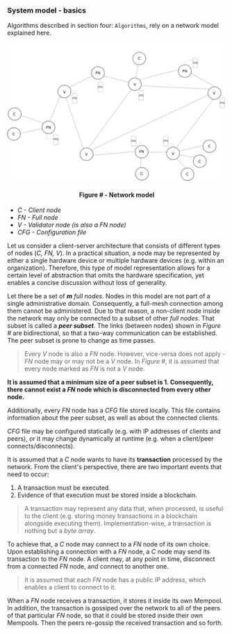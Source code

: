 ### System model - basics

Algorithms described in section four: `Algorithms`, rely on a network model explained here.

![](https://github.com/lukamiletic95/papers/blob/master/images/fig1.png)
<div align='center'> 
	<h4>Figure # - Network model</h4>
</div>

* *C - Client node*
* *FN - Full node*
* *V - Validator node (is also a *FN* node)*
* *CFG - Configuration file*

Let us consider a client-server architecture that consists of different types of nodes (*C, FN, V*). In a practical situation, a node may be represented by either a single hardware device or multiple hardware devices (e.g. within an organization). Therefore, this type of model representation allows for a certain level of abstraction that omits the hardware specification, yet enables a concise discussion without loss of generality.

Let there be a set of ***m*** *full nodes*. Nodes in this model are not part of a single administrative domain. Consequently, a full-mesh connection among them cannot be administered. Due to that reason, a non-client node inside the network may only be connected to a subset of other *full nodes*. That subset is called a ***peer subset***. The links (between nodes) shown in *Figure #* are bidirectional, so that a two-way communication can be established. The peer subset is prone to change as time passes.

> Every *V* node is also a *FN* node. However, vice-versa does not apply - *FN* node may or may not be a *V* node. In *Figure #*, it is assumed that every node marked as *FN* is not a *V* node.

**It is assumed that a minimum size of a peer subset is 1. Consequently, there cannot exist a *FN* node which is disconnected from every other node.**

Additionally, every *FN* node has a *CFG* file stored locally. This file contains information about the peer subset, as well as about the connected clients.

*CFG* file may be configured statically (e.g. with IP addresses of clients and peers), or it may change dynamically at runtime (e.g. when a client/peer connects/disconnects). 

It is assumed that a *C* node wants to have its **transaction** processed by the network. From the client's perspective, there are two important events that need to occur:
1. A transaction must be executed.
2. Evidence of that execution must be stored inside a blockchain.

> A transaction may represent any data that, when processed, is useful to the client (e.g. storing money transactions in a blockchain alongside executing them). Implementation-wise, a transaction is nothing but a *byte array*.

To achieve that, a *C* node may connect to a *FN* node of its own choice. Upon establishing a connection with a *FN* node, a *C* node may send its transaction to the *FN* node. A client may, at any point in time, disconnect from a connected *FN* node, and connect to another one.

> It is assumed that each *FN* node has a public IP address, which enables a client to connect to it.

When a *FN* node receives a transaction, it stores it inside its own Mempool. In addition, the transaction is gossiped over the network to all of the peers of that particular *FN* node, so that it could be stored inside their own Mempools. Then the peers re-gossip the received transaction and so forth.


<!--stackedit_data:
eyJoaXN0b3J5IjpbLTE3ODEzMDU5NjUsMjEzNjQ3ODg3OCwtMT
U5ODQ0MzkyLDEzNTQ0Nzc0NjYsMTczNDA0NDcwMywtMTc1MzEy
MzY5NywtMzAzMTEzOTYyLDE2MzI2ODU0NTgsMTYxOTk1NDQwMC
wxNzM4OTA3Nzk0XX0=
-->